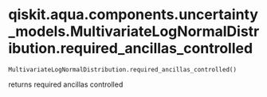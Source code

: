 # qiskit.aqua.components.uncertainty\_models.MultivariateLogNormalDistribution.required\_ancillas\_controlled

`MultivariateLogNormalDistribution.required_ancillas_controlled()`

returns required ancillas controlled
